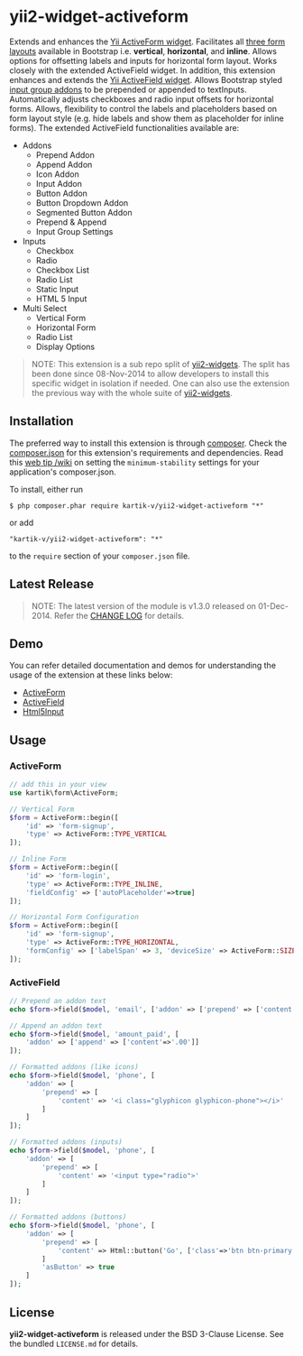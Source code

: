 yii2-widget-activeform
======================
Extends and enhances the [Yii ActiveForm widget](https://github.com/yiisoft/yii2/blob/master/framework/widgets/ActiveForm.php). Facilitates all [three form layouts](http://getbootstrap.com/css/#forms-example) available in Bootstrap i.e. __vertical__, __horizontal__, and __inline__. Allows options for offsetting labels and inputs for horizontal form layout. Works closely with the extended ActiveField widget. In addition, this extension enhances and extends the [Yii ActiveField widget](https://github.com/yiisoft/yii2/blob/master/framework/widgets/ActiveField.php). Allows Bootstrap styled [input group addons](http://getbootstrap.com/components/#input-groups-basic) to be prepended or appended to textInputs. Automatically adjusts checkboxes and radio input offsets for horizontal forms. Allows, flexibility to control the labels and placeholders based on form layout style (e.g. hide labels and show them as placeholder for inline forms). The extended ActiveField functionalities available are:

- Addons
	* Prepend Addon
	* Append Addon
	* Icon Addon
	* Input Addon
	* Button Addon
	* Button Dropdown Addon
	* Segmented Button Addon
	* Prepend & Append
	* Input Group Settings
- Inputs
	* Checkbox
	* Radio
	* Checkbox List
	* Radio List
	* Static Input
	* HTML 5 Input
- Multi Select
	* Vertical Form
	* Horizontal Form
	* Radio List
	* Display Options
    
> NOTE: This extension is a sub repo split of [yii2-widgets](https://github.com/kartik-v/yii2-widgets). The split has been done since 08-Nov-2014 to allow developers to install this specific widget in isolation if needed. One can also use the extension the previous way with the whole suite of [yii2-widgets](http://demos.krajee.com/widgets).

## Installation

The preferred way to install this extension is through [composer](http://getcomposer.org/download/). Check the [composer.json](https://github.com/kartik-v/yii2-widget-activeform/blob/master/composer.json) for this extension's requirements and dependencies. Read this [web tip /wiki](http://webtips.krajee.com/setting-composer-minimum-stability-application/) on setting the `minimum-stability` settings for your application's composer.json.

To install, either run

```
$ php composer.phar require kartik-v/yii2-widget-activeform "*"
```

or add

```
"kartik-v/yii2-widget-activeform": "*"
```

to the ```require``` section of your `composer.json` file.

## Latest Release

> NOTE: The latest version of the module is v1.3.0 released on 01-Dec-2014. Refer the [CHANGE LOG](https://github.com/kartik-v/yii2-widget-activeform/blob/master/CHANGE.md) for details.

## Demo

You can refer detailed documentation and demos for understanding the usage of the extension at these links below:

- [ActiveForm](http://demos.krajee.com/widget-details/active-form) 
- [ActiveField](http://demos.krajee.com/widget-details/active-field) 
- [Html5Input](http://demos.krajee.com/html5-demo) 

## Usage

### ActiveForm

```php
// add this in your view
use kartik\form\ActiveForm;

// Vertical Form
$form = ActiveForm::begin([
    'id' => 'form-signup',
    'type' => ActiveForm::TYPE_VERTICAL
]);

// Inline Form
$form = ActiveForm::begin([
    'id' => 'form-login', 
    'type' => ActiveForm::TYPE_INLINE,
    'fieldConfig' => ['autoPlaceholder'=>true]
]);

// Horizontal Form Configuration
$form = ActiveForm::begin([
    'id' => 'form-signup', 
    'type' => ActiveForm::TYPE_HORIZONTAL,
    'formConfig' => ['labelSpan' => 3, 'deviceSize' => ActiveForm::SIZE_SMALL]
]);
```

### ActiveField
```php
// Prepend an addon text
echo $form->field($model, 'email', ['addon' => ['prepend' => ['content'=>'@']]]);

// Append an addon text
echo $form->field($model, 'amount_paid', [
    'addon' => ['append' => ['content'=>'.00']]
]);

// Formatted addons (like icons)
echo $form->field($model, 'phone', [
    'addon' => [
        'prepend' => [
            'content' => '<i class="glyphicon glyphicon-phone"></i>'
        ]
    ]
]);

// Formatted addons (inputs)
echo $form->field($model, 'phone', [
    'addon' => [
        'prepend' => [
            'content' => '<input type="radio">'
        ]
    ]
]);

// Formatted addons (buttons)
echo $form->field($model, 'phone', [
    'addon' => [
        'prepend' => [
            'content' => Html::button('Go', ['class'=>'btn btn-primary'])
        ]
        'asButton' => true
    ]
]);
```

## License

**yii2-widget-activeform** is released under the BSD 3-Clause License. See the bundled `LICENSE.md` for details.
